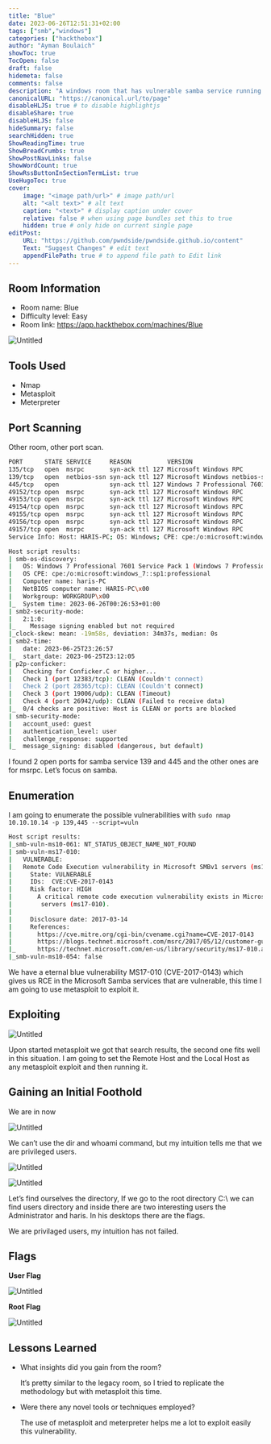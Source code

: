 ```yaml
---
title: "Blue"
date: 2023-06-26T12:51:31+02:00
tags: ["smb","windows"]
categories: ["hackthebox"]
author: "Ayman Boulaich"
showToc: true
TocOpen: false
draft: false
hidemeta: false
comments: false
description: "A windows room that has vulnerable samba service running."
canonicalURL: "https://canonical.url/to/page"
disableHLJS: true # to disable highlightjs
disableShare: true
disableHLJS: false
hideSummary: false
searchHidden: true
ShowReadingTime: true
ShowBreadCrumbs: true
ShowPostNavLinks: false
ShowWordCount: true
ShowRssButtonInSectionTermList: true
UseHugoToc: true
cover:
    image: "<image path/url>" # image path/url
    alt: "<alt text>" # alt text
    caption: "<text>" # display caption under cover
    relative: false # when using page bundles set this to true
    hidden: true # only hide on current single page
editPost:
    URL: "https://github.com/pwndside/pwndside.github.io/content"
    Text: "Suggest Changes" # edit text
    appendFilePath: true # to append file path to Edit link
---
```


## Room Information

- Room name: Blue
- Difficulty level: Easy
- Room link: https://app.hackthebox.com/machines/Blue

![Untitled](/HTB/blue-icon.png)

## Tools Used

- Nmap
- Metasploit
- Meterpreter

## Port Scanning

Other room, other port scan.

```bash
PORT      STATE SERVICE     REASON          VERSION
135/tcp   open  msrpc       syn-ack ttl 127 Microsoft Windows RPC
139/tcp   open  netbios-ssn syn-ack ttl 127 Microsoft Windows netbios-ssn
445/tcp   open              syn-ack ttl 127 Windows 7 Professional 7601 Service Pack 1 microsoft-ds (workgroup: WORKGROUP)
49152/tcp open  msrpc       syn-ack ttl 127 Microsoft Windows RPC
49153/tcp open  msrpc       syn-ack ttl 127 Microsoft Windows RPC
49154/tcp open  msrpc       syn-ack ttl 127 Microsoft Windows RPC
49155/tcp open  msrpc       syn-ack ttl 127 Microsoft Windows RPC
49156/tcp open  msrpc       syn-ack ttl 127 Microsoft Windows RPC
49157/tcp open  msrpc       syn-ack ttl 127 Microsoft Windows RPC
Service Info: Host: HARIS-PC; OS: Windows; CPE: cpe:/o:microsoft:windows

Host script results:
| smb-os-discovery:
|   OS: Windows 7 Professional 7601 Service Pack 1 (Windows 7 Professional 6.1)
|   OS CPE: cpe:/o:microsoft:windows_7::sp1:professional
|   Computer name: haris-PC
|   NetBIOS computer name: HARIS-PC\x00
|   Workgroup: WORKGROUP\x00
|_  System time: 2023-06-26T00:26:53+01:00
| smb2-security-mode:
|   2:1:0:
|_    Message signing enabled but not required
|_clock-skew: mean: -19m58s, deviation: 34m37s, median: 0s
| smb2-time:
|   date: 2023-06-25T23:26:57
|_  start_date: 2023-06-25T23:12:05
| p2p-conficker:
|   Checking for Conficker.C or higher...
|   Check 1 (port 12383/tcp): CLEAN (Couldn't connect)
|   Check 2 (port 28365/tcp): CLEAN (Couldn't connect)
|   Check 3 (port 19006/udp): CLEAN (Timeout)
|   Check 4 (port 26942/udp): CLEAN (Failed to receive data)
|_  0/4 checks are positive: Host is CLEAN or ports are blocked
| smb-security-mode:
|   account_used: guest
|   authentication_level: user
|   challenge_response: supported
|_  message_signing: disabled (dangerous, but default)
```

I found 2 open ports for samba service 139 and 445 and the other ones are for msrpc. Let’s focus on samba.

## Enumeration

I am going to enumerate the possible vulnerabilities with `sudo nmap 10.10.10.14 -p 139,445 --script=vuln` 

```bash
Host script results:
|_smb-vuln-ms10-061: NT_STATUS_OBJECT_NAME_NOT_FOUND
| smb-vuln-ms17-010:
|   VULNERABLE:
|   Remote Code Execution vulnerability in Microsoft SMBv1 servers (ms17-010)
|     State: VULNERABLE
|     IDs:  CVE:CVE-2017-0143
|     Risk factor: HIGH
|       A critical remote code execution vulnerability exists in Microsoft SMBv1
|        servers (ms17-010).
|
|     Disclosure date: 2017-03-14
|     References:
|       https://cve.mitre.org/cgi-bin/cvename.cgi?name=CVE-2017-0143
|       https://blogs.technet.microsoft.com/msrc/2017/05/12/customer-guidance-for-wannacrypt-attacks/
|_      https://technet.microsoft.com/en-us/library/security/ms17-010.aspx
|_smb-vuln-ms10-054: false
```

We have a eternal blue vulnerability MS17-010 (CVE-2017-0143) which gives us RCE in the Microsoft Samba services that are vulnerable, this time I am going to use metasploit to exploit it.

## Exploiting

![Untitled](/HTB/blue-1.png)

Upon started metasploit we got that search results, the second one fits well in this situation. I am going to set the Remote Host and the Local Host as any metasploit exploit and then running it.

## Gaining an Initial Foothold

We are in now

![Untitled](/HTB/blue-5.png)

We can’t use the dir and whoami command, but my intuition tells me that we are privileged users.

![Untitled](/HTB/blue-4.png)

![Untitled](/HTB/blue-2.png)

Let’s find ourselves the directory, If we go to the root directory C:\ we can find users directory and inside there are two interesting users the Administrator and haris. In his desktops there are the flags.

We are privilaged users, my intuition has not failed.

## Flags

**User Flag**

![Untitled](/HTB/blue-6.png)

**Root Flag**

![Untitled](/HTB/blue-7.png)

## Lessons Learned

- What insights did you gain from the room?
    
    It’s pretty similar to the legacy room, so I tried to replicate the methodology but with metasploit this time.
    
- Were there any novel tools or techniques employed?
    
    The use of metasploit and meterpreter helps me a lot to exploit easily this vulnerability.